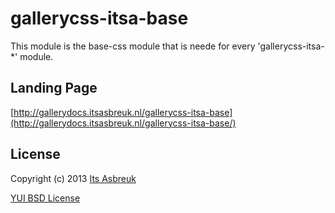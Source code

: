 gallerycss-itsa-base
========


This module is the base-css module that is neede for every 'gallerycss-itsa-*' module.



Landing Page
--------------
[http://gallerydocs.itsasbreuk.nl/gallerycss-itsa-base](http://gallerydocs.itsasbreuk.nl/gallerycss-itsa-base/)


License
-------

Copyright (c) 2013 [Its Asbreuk](http://http://itsasbreuk.nl)

[YUI BSD License](http://developer.yahoo.com/yui/license.html)
